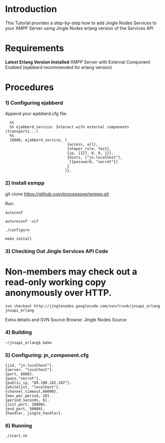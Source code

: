 # Introduction #

This Tutorial provides a step-by-step how to add Jingle Nodes Services to your XMPP Server using Jingle Nodes erlang version of the Services API

# Requirements #

**Latest Erlang Version Installed** XMPP Server with External Component Enabled (ejabberd recommended for erlang version)

# Procedures #

### 1) Configuring ejabberd ###

Append your ejabberd.cfg file:

```
  %%
  %% ejabberd_service: Interact with external components (transports...)
  %%
  {8888, ejabberd_service, [
                            {access, all},
                            {shaper_rule, fast},
                            {ip, {127, 0, 0, 1}},
                            {hosts, ["jn.localhost"],
                             [{password, "secret"}]
                            }
                           ]},
```

### 2) Install exmpp ###

git clone https://github.com/processone/exmpp.git

Run:
```
autoconf

autoreconf -vif

./configure

make install
```

### 3) Checking Out Jingle Services API Code ###

# Non-members may check out a read-only working copy anonymously over HTTP.
```
svn checkout http://jinglenodes.googlecode.com/svn/trunk/jnsapi_erlang jnsapi_erlang 
```

Extra details and SVN Source Browse: Jingle Nodes Source

### 4) Building ###
```
~/jnsapi_erlang$ make
```
### 5) Configuring: jn\_component.cfg ###
```
{jid, "jn.localhost"}.
{server, "localhost"}.
{port, 8888}.
{pass,"secret"}.
{public_ip, "89.100.102.102"}.
{whitelist, "localhost"}.
{channel_timeout,60000}.
{max_per_period, 10}.
{period_seconds, 6}.
{init_port, 20000}.
{end_port, 50000}.
{handler, jingle_handler}.
```
### 6) Running ###

```
./start.sh
```